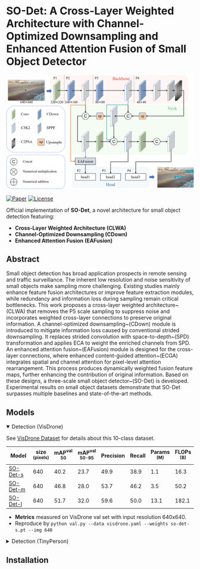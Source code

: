# SO-Det: A Cross-Layer Weighted Architecture with Channel-Optimized Downsampling and Enhanced Attention Fusion of Small Object Detector

![Framework](images/mainfig1c.jpg) <!-- Add your framework diagram here -->

[![Paper]()]() <!-- Paper link to be updated -->
[![License](https://img.shields.io/badge/License-Apache%202.0-blue.svg)](https://opensource.org/licenses/Apache-2.0)


Official implementation of **SO-Det**, a novel architecture for small object detection featuring:
- **Cross-Layer Weighted Architecture (CLWA)**
- **Channel-Optimized Downsampling (CDown)**
- **Enhanced Attention Fusion (EAFusion)**

## Abstract
Small object detection has broad application prospects in remote sensing and traffic surveillance. The inherent low resolution and noise sensitivity of small objects make sampling more challenging. Existing studies mainly enhance feature fusion architectures or improve feature extraction modules, while redundancy and information loss during sampling remain critical bottlenecks. This work proposes a cross-layer weighted architecture~(CLWA) that removes the P5 scale sampling to suppress noise and incorporates weighted cross-layer connections to preserve original information. A channel-optimized downsampling~(CDown) module is introduced to mitigate information loss caused by conventional strided downsampling. It replaces strided convolution with space-to-depth~(SPD) transformation and applies ECA to weight the enriched channels from SPD. An enhanced attention fusion~(EAFusion) module is designed for the cross-layer connections, where enhanced content-guided attention~(ECGA) integrates spatial and channel attention for pixel-level attention rearrangement. This process produces dynamically weighted fusion feature maps, further enhancing the contribution of original information. Based on these designs, a three-scale small object detector~(SO-Det) is developed. Experimental results on small object datasets demonstrate that SO-Det surpasses multiple baselines and state-of-the-art methods.

## Models

<details open>
<summary>Detection (VisDrone)</summary>

See [VisDrone Dataset](https://github.com/VisDrone/VisDrone-Dataset) for details about this 10-class dataset.

| Model                                                                                | size<br><sup>(pixels) | mAP<sup>val<br>50 | mAP<sup>val<br>50-95 | Precision | Recall | Params<br><sup>(M) | FLOPs<br><sup>(B) |
| ------------------------------------------------------------------------------------ | --------------------- | ----------------- | -------------------- | --------- | ------ | ------------------ | ----------------- |
| [SO-Det-s](https://github.com/magic524/SO-Det/releases/download/VisDrone200/SO-Dets.pt)    | 640                   | 40.2              | 23.7                 | 49.9      | 38.9   | 1.1                | 16.3              |
| [SO-Det-m](https://github.com/magic524/SO-Det/releases/download/VisDrone200/SO-Detm.pt)    | 640                   | 46.8              | 28.0                 | 53.7      | 46.2   | 3.5                | 50.2              |
| [SO-Det-l](https://github.com/magic524/SO-Det/releases/download/VisDrone200/SO-Detx.pt)    | 640                   | 51.7              | 32.0                 | 59.6      | 50.0   | 13.1               | 182.1             |

- **Metrics** measured on VisDrone val set with input resolution 640x640.  
- Reproduce by `python val.py --data visdrone.yaml --weights so-det-s.pt --img 640`
</details>

<details>
<summary>Detection (TinyPerson)</summary>

See [TinyPerson Dataset](https://github.com/ucas-vg/TinyBenchmark) for details.

| Model                                                                                | size<br><sup>(pixels) | mAP<sup>val<br>50 | mAP<sup>val<br>50-95 | Precision | Recall | Params<br><sup>(M) | FLOPs<br><sup>(B) |
| ------------------------------------------------------------------------------------ | --------------------- | ----------------- | -------------------- | --------- | ------ | ------------------ | ----------------- |
| [SO-Det-s](https://github.com/magic524/SO-Det/releases/download/TinyPerson200/SO-Dets.pt)    | 640                   | 19.3              | 6.3                  | 32.6      | 26.0   | 1.1                | 16.3              |
| [SO-Det-m](https://github.com/magic524/SO-Det/releases/download/TinyPerson200/SO-Detm.pt)    | 640                   | 24.7              | 7.7                  | 37.4      | 28.8   | 3.5                | 50.2              |
| [SO-Det-l](https://github.com/magic524/SO-Det/releases/download/TinyPerson200/SO-Detl.pt)    | 640                   | 26.1              | 8.3                  | 41.5      | 30.6   | 13.1               | 182.1             |

- **Metrics** measured on TinyPerson val set with input resolution 640x640.  
- Reproduce by `python val.py --data tinyperson.yaml --weights so-det-s.pt --img 640`
</details>


## Installation
```bash
